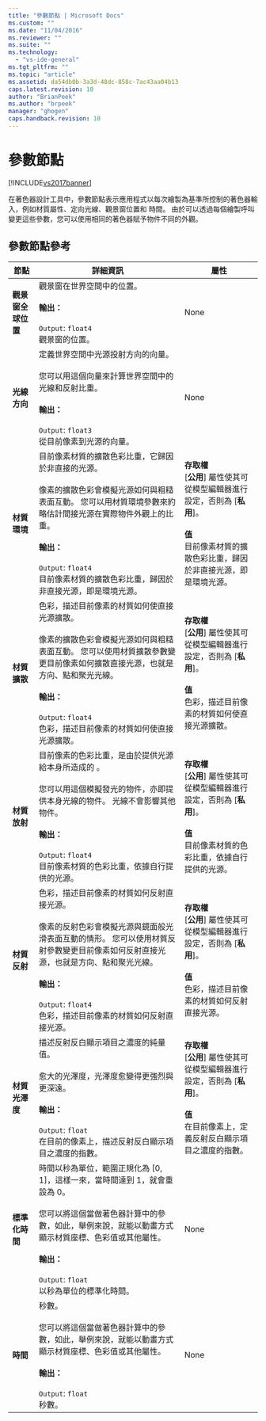 ```yaml
---
title: "參數節點 | Microsoft Docs"
ms.custom: ""
ms.date: "11/04/2016"
ms.reviewer: ""
ms.suite: ""
ms.technology: 
  - "vs-ide-general"
ms.tgt_pltfrm: ""
ms.topic: "article"
ms.assetid: da54db0b-3a3d-48dc-858c-7ac43aa04b13
caps.latest.revision: 10
author: "BrianPeek"
ms.author: "brpeek"
manager: "ghogen"
caps.handback.revision: 10
---
```

# 參數節點
[!INCLUDE[vs2017banner](../code-quality/includes/vs2017banner.md)]

在著色器設計工具中，參數節點表示應用程式以每次繪製為基準所控制的著色器輸入，例如材質屬性、定向光線、觀景窗位置和 時間。  由於可以透過每個繪製呼叫變更這些參數，您可以使用相同的著色器賦予物件不同的外觀。  
  
## 參數節點參考  
  
|節點|詳細資訊|屬性|  
|--------|----------|--------|  
|**觀景窗全球位置**|觀景窗在世界空間中的位置。<br /><br /> **輸出：**<br /><br /> `Output`: `float4`<br /> 觀景窗的位置。|None|  
|**光線方向**|定義世界空間中光源投射方向的向量。<br /><br /> 您可以用這個向量來計算世界空間中的光線和反射比重。<br /><br /> **輸出：**<br /><br /> `Output`: `float3`<br /> 從目前像素到光源的向量。|None|  
|**材質環境**|目前像素材質的擴散色彩比重，它歸因於非直接的光源。<br /><br /> 像素的擴散色彩會模擬光源如何與粗糙表面互動。  您可以用材質環境參數來約略估計間接光源在實際物件外觀上的比重。<br /><br /> **輸出：**<br /><br /> `Output`: `float4`<br /> 目前像素材質的擴散色彩比重，歸因於非直接光源，即是環境光源。|**存取權**<br /> \[**公用**\] 屬性使其可從模型編輯器進行設定，否則為 \[**私用**\]。<br /><br /> **值**<br /> 目前像素材質的擴散色彩比重，歸因於非直接光源，即是環境光源。|  
|**材質擴散**|色彩，描述目前像素的材質如何使直接光源擴散。<br /><br /> 像素的擴散色彩會模擬光源如何與粗糙表面互動。  您可以使用材質擴散參數變更目前像素如何擴散直接光源，也就是方向、點和聚光光線。<br /><br /> **輸出：**<br /><br /> `Output`: `float4`<br /> 色彩，描述目前像素的材質如何使直接光源擴散。|**存取權**<br /> \[**公用**\] 屬性使其可從模型編輯器進行設定，否則為 \[**私用**\]。<br /><br /> **值**<br /> 色彩，描述目前像素的材質如何使直接光源擴散。|  
|**材質放射**|目前像素的色彩比重，是由於提供光源給本身所造成的 。<br /><br /> 您可以用這個模擬發光的物件，亦即提供本身光線的物件。  光線不會影響其他物件。<br /><br /> **輸出：**<br /><br /> `Output`: `float4`<br /> 目前像素材質的色彩比重，依據自行提供的光源。|**存取權**<br /> \[**公用**\] 屬性使其可從模型編輯器進行設定，否則為 \[**私用**\]。<br /><br /> **值**<br /> 目前像素材質的色彩比重，依據自行提供的光源。|  
|**材質反射**|色彩，描述目前像素的材質如何反射直接光源。<br /><br /> 像素的反射色彩會模擬光源與鏡面般光滑表面互動的情形。  您可以使用材質反射參數變更目前像素如何反射直接光源，也就是方向、點和聚光光線。<br /><br /> **輸出：**<br /><br /> `Output`: `float4`<br /> 色彩，描述目前像素的材質如何反射直接光源。|**存取權**<br /> \[**公用**\] 屬性使其可從模型編輯器進行設定，否則為 \[**私用**\]。<br /><br /> **值**<br /> 色彩，描述目前像素的材質如何反射直接光源。|  
|**材質光澤度**|描述反射反白顯示項目之濃度的純量值。<br /><br /> 愈大的光澤度，光澤度愈變得更強烈與更深遠。<br /><br /> **輸出：**<br /><br /> `Output`: `float`<br /> 在目前的像素上，描述反射反白顯示項目之濃度的指數。|**存取權**<br /> \[**公用**\] 屬性使其可從模型編輯器進行設定，否則為 \[**私用**\]。<br /><br /> **值**<br /> 在目前像素上，定義反射反白顯示項目之濃度的指數。|  
|**標準化時間**|時間以秒為單位，範圍正規化為 \[0, 1\]，這樣一來，當時間達到 1，就會重設為 0。<br /><br /> 您可以將這個當做著色器計算中的參數，如此，舉例來說，就能以動畫方式顯示材質座標、色彩值或其他屬性。<br /><br /> **輸出：**<br /><br /> `Output`: `float`<br /> 以秒為單位的標準化時間。|None|  
|**時間**|秒數。<br /><br /> 您可以將這個當做著色器計算中的參數，如此，舉例來說，就能以動畫方式顯示材質座標、色彩值或其他屬性。<br /><br /> **輸出：**<br /><br /> `Output`: `float`<br /> 秒數。|None|